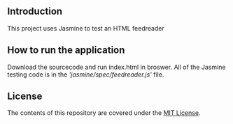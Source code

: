 ## Introduction

This project uses Jasmine to test an HTML feedreader

## How to run the application

Download the sourcecode and run index.html in broswer.  All of the Jasmine testing code is in the _'jasmine/spec/feedreader.js'_ file.

## License

The contents of this repository are covered under the [MIT License](LICENSE.md).